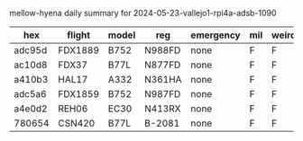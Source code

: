 mellow-hyena daily summary for 2024-05-23-vallejo1-rpi4a-adsb-1090

|hex|flight|model|reg|emergency|mil|weirdo|
|--|--|--|--|--|--|--|
|adc95d|FDX1889|B752|N988FD|none|F|F|
|ac10d8|FDX37|B77L|N877FD|none|F|F|
|a410b3|HAL17|A332|N361HA|none|F|F|
|adc5a6|FDX1859|B752|N987FD|none|F|F|
|a4e0d2|REH06|EC30|N413RX|none|F|F|
|780654|CSN420|B77L|B-2081|none|F|F|
